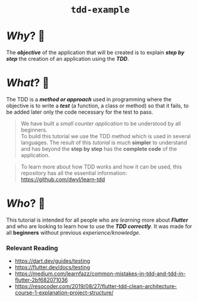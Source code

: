 <div align="center">

# `tdd-example`

</div>

# _Why_? 🤷


The **_objective_** of the application 
that will be created is to explain 
**_step by step_** the creation of an application 
using the **_TDD_**.<br />



# _What_? 💭

The TDD is a **_method or approach_** used in programming 
where the objective is to write a **_test_** (a function, a class or method) 
so that it fails, to be added later only the code necessary for the test to pass.


> We have built a _small counter application_ 
to be understood by all beginners. <br />
To build this tutorial we use the TDD method which is used in several languages.
The result of this _tutorial_ is much **simpler** 
to understand and has beyond the **step by step** has
the **complete code** of the application.


>To learn more about how TDD works and how it can be used, this repository has all the essential information: https://github.com/dwyl/learn-tdd

# _Who_? 👥

This tutorial is intended for all people who are _learning_
more about **_Flutter_** and who are looking 
to learn how to use the **_TDD correctly_**.
It was made for all **beginners** without previous _experience/knowledge_.





### Relevant Reading
- https://dart.dev/guides/testing
- https://flutter.dev/docs/testing
- https://medium.com/learnfazz/common-mistakes-in-tdd-and-tdd-in-flutter-2bf682071036
- https://resocoder.com/2019/08/27/flutter-tdd-clean-architecture-course-1-explanation-project-structure/

